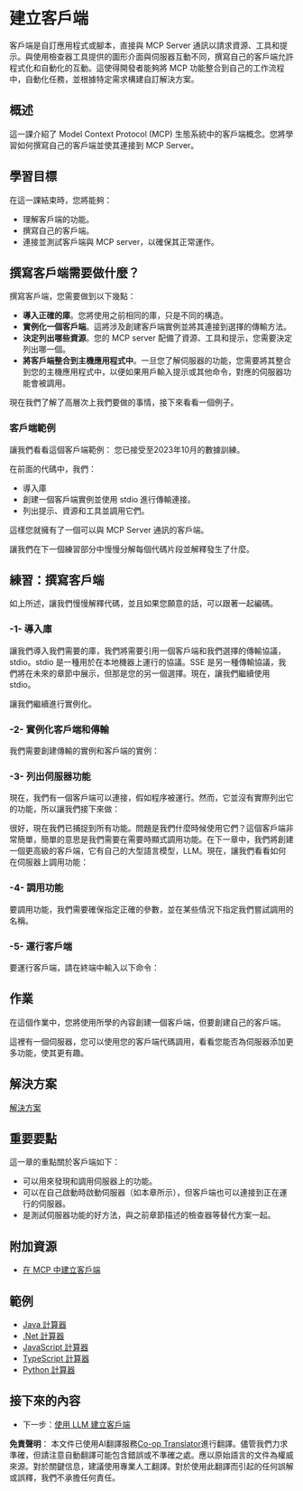 <!--
CO_OP_TRANSLATOR_METADATA:
{
  "original_hash": "a9c3ca25df37dbb4c1518174fc415ce1",
  "translation_date": "2025-05-17T09:32:06+00:00",
  "source_file": "03-GettingStarted/02-client/README.md",
  "language_code": "tw"
}
-->
# 建立客戶端

客戶端是自訂應用程式或腳本，直接與 MCP Server 通訊以請求資源、工具和提示。與使用檢查器工具提供的圖形介面與伺服器互動不同，撰寫自己的客戶端允許程式化和自動化的互動。這使得開發者能夠將 MCP 功能整合到自己的工作流程中，自動化任務，並根據特定需求構建自訂解決方案。

## 概述

這一課介紹了 Model Context Protocol (MCP) 生態系統中的客戶端概念。您將學習如何撰寫自己的客戶端並使其連接到 MCP Server。

## 學習目標

在這一課結束時，您將能夠：

- 理解客戶端的功能。
- 撰寫自己的客戶端。
- 連接並測試客戶端與 MCP server，以確保其正常運作。

## 撰寫客戶端需要做什麼？

撰寫客戶端，您需要做到以下幾點：

- **導入正確的庫**。您將使用之前相同的庫，只是不同的構造。
- **實例化一個客戶端**。這將涉及創建客戶端實例並將其連接到選擇的傳輸方法。
- **決定列出哪些資源**。您的 MCP server 配備了資源、工具和提示，您需要決定列出哪一個。
- **將客戶端整合到主機應用程式中**。一旦您了解伺服器的功能，您需要將其整合到您的主機應用程式中，以便如果用戶輸入提示或其他命令，對應的伺服器功能會被調用。

現在我們了解了高層次上我們要做的事情，接下來看看一個例子。

### 客戶端範例

讓我們看看這個客戶端範例：
您已接受至2023年10月的數據訓練。

在前面的代碼中，我們：

- 導入庫
- 創建一個客戶端實例並使用 stdio 進行傳輸連接。
- 列出提示、資源和工具並調用它們。

這樣您就擁有了一個可以與 MCP Server 通訊的客戶端。

讓我們在下一個練習部分中慢慢分解每個代碼片段並解釋發生了什麼。

## 練習：撰寫客戶端

如上所述，讓我們慢慢解釋代碼，並且如果您願意的話，可以跟著一起編碼。

### -1- 導入庫

讓我們導入我們需要的庫，我們將需要引用一個客戶端和我們選擇的傳輸協議，stdio。stdio 是一種用於在本地機器上運行的協議。SSE 是另一種傳輸協議，我們將在未來的章節中展示，但那是您的另一個選擇。現在，讓我們繼續使用 stdio。

讓我們繼續進行實例化。

### -2- 實例化客戶端和傳輸

我們需要創建傳輸的實例和客戶端的實例：

### -3- 列出伺服器功能

現在，我們有一個客戶端可以連接，假如程序被運行。然而，它並沒有實際列出它的功能，所以讓我們接下來做：

很好，現在我們已捕捉到所有功能。問題是我們什麼時候使用它們？這個客戶端非常簡單，簡單的意思是我們需要在需要時顯式調用功能。在下一章中，我們將創建一個更高級的客戶端，它有自己的大型語言模型，LLM。現在，讓我們看看如何在伺服器上調用功能：

### -4- 調用功能

要調用功能，我們需要確保指定正確的參數，並在某些情況下指定我們嘗試調用的名稱。

### -5- 運行客戶端

要運行客戶端，請在終端中輸入以下命令：

## 作業

在這個作業中，您將使用所學的內容創建一個客戶端，但要創建自己的客戶端。

這裡有一個伺服器，您可以使用您的客戶端代碼調用，看看您能否為伺服器添加更多功能，使其更有趣。

## 解決方案

[解決方案](./solution/README.md)

## 重要要點

這一章的重點關於客戶端如下：

- 可以用來發現和調用伺服器上的功能。
- 可以在自己啟動時啟動伺服器（如本章所示），但客戶端也可以連接到正在運行的伺服器。
- 是測試伺服器功能的好方法，與之前章節描述的檢查器等替代方案一起。

## 附加資源

- [在 MCP 中建立客戶端](https://modelcontextprotocol.io/quickstart/client)

## 範例

- [Java 計算器](../samples/java/calculator/README.md)
- [.Net 計算器](../../../../03-GettingStarted/samples/csharp)
- [JavaScript 計算器](../samples/javascript/README.md)
- [TypeScript 計算器](../samples/typescript/README.md)
- [Python 計算器](../../../../03-GettingStarted/samples/python) 

## 接下來的內容

- 下一步：[使用 LLM 建立客戶端](/03-GettingStarted/03-llm-client/README.md)

**免責聲明**：
本文件已使用AI翻譯服務[Co-op Translator](https://github.com/Azure/co-op-translator)進行翻譯。儘管我們力求準確，但請注意自動翻譯可能包含錯誤或不準確之處。應以原始語言的文件為權威來源。對於關鍵信息，建議使用專業人工翻譯。對於使用此翻譯而引起的任何誤解或誤釋，我們不承擔任何責任。